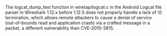 The logcat_dump_text function in wiretap/logcat.c in the Android Logcat file parser in Wireshark 1.12.x before 1.12.5 does not properly handle a lack of \0 termination, which allows remote attackers to cause a denial of service (out-of-bounds read and application crash) via a crafted message in a packet, a different vulnerability than CVE-2015-3815.